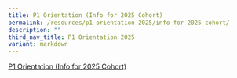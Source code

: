 ```yaml
---
title: P1 Orientation (Info for 2025 Cohort)
permalink: /resources/p1-orientation-2025/info-for-2025-cohort/
description: ""
third_nav_title: P1 Orientation 2025
variant: markdown
---
```

<a href="/files/For%20Parents/2025_P1_Orientation_Handbook.pdf" target="_blank">P1 Orientation (Info for 2025 Cohort)</a>
